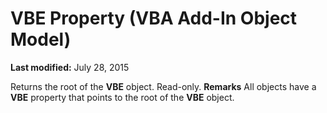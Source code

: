 
# VBE Property (VBA Add-In Object Model)

 **Last modified:** July 28, 2015


Returns the root of the  **VBE** object. Read-only.
 **Remarks**
All objects have a  **VBE** property that points to the root of the **VBE** object.
